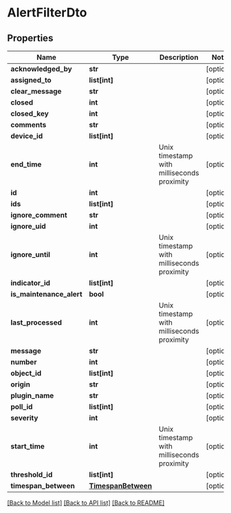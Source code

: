 # AlertFilterDto

## Properties
Name | Type | Description | Notes
------------ | ------------- | ------------- | -------------
**acknowledged_by** | **str** |  | [optional] 
**assigned_to** | **list[int]** |  | [optional] 
**clear_message** | **str** |  | [optional] 
**closed** | **int** |  | [optional] 
**closed_key** | **int** |  | [optional] 
**comments** | **str** |  | [optional] 
**device_id** | **list[int]** |  | [optional] 
**end_time** | **int** | Unix timestamp with milliseconds proximity | [optional] 
**id** | **int** |  | [optional] 
**ids** | **list[int]** |  | [optional] 
**ignore_comment** | **str** |  | [optional] 
**ignore_uid** | **int** |  | [optional] 
**ignore_until** | **int** | Unix timestamp with milliseconds proximity | [optional] 
**indicator_id** | **list[int]** |  | [optional] 
**is_maintenance_alert** | **bool** |  | [optional] 
**last_processed** | **int** | Unix timestamp with milliseconds proximity | [optional] 
**message** | **str** |  | [optional] 
**number** | **int** |  | [optional] 
**object_id** | **list[int]** |  | [optional] 
**origin** | **str** |  | [optional] 
**plugin_name** | **str** |  | [optional] 
**poll_id** | **list[int]** |  | [optional] 
**severity** | **int** |  | [optional] 
**start_time** | **int** | Unix timestamp with milliseconds proximity | [optional] 
**threshold_id** | **list[int]** |  | [optional] 
**timespan_between** | [**TimespanBetween**](TimespanBetween.md) |  | [optional] 

[[Back to Model list]](../README.md#documentation-for-models) [[Back to API list]](../README.md#documentation-for-api-endpoints) [[Back to README]](../README.md)


